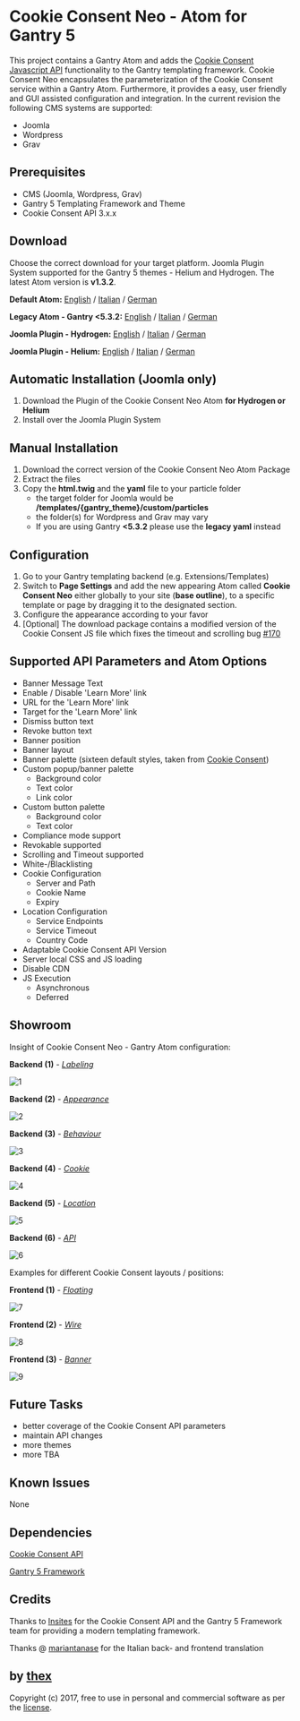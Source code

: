 # Cookie Consent Neo - Atom for Gantry 5
This project contains a Gantry Atom and adds the [Cookie Consent Javascript API](https://github.com/insites/cookieconsent) functionality to the Gantry templating framework. Cookie Consent Neo encapsulates the parameterization of the Cookie Consent service within a Gantry Atom. Furthermore, it provides a easy, user friendly and GUI assisted configuration and integration. In the current revision the following CMS systems are supported:
* Joomla
* Wordpress
* Grav

## Prerequisites
* CMS (Joomla, Wordpress, Grav)
* Gantry 5 Templating Framework and Theme
* Cookie Consent API 3.x.x

## Download
Choose the correct download for your target platform. Joomla Plugin System supported for the Gantry 5 themes - Helium and Hydrogen. The latest Atom version is **v1.3.2**.

**Default Atom:**
[English](https://github.com/thexmanxyz/Cookie-Consent-Neo-Gantry/releases/download/v1.3.2/ccn.atom.only.EN.v1.3.2.zip) / [Italian](https://github.com/thexmanxyz/Cookie-Consent-Neo-Gantry/releases/download/v1.3.2/ccn.atom.only.IT.v1.3.2.zip) / [German](https://github.com/thexmanxyz/Cookie-Consent-Neo-Gantry/releases/download/v1.3.2/ccn.atom.only.DE.v1.3.2.zip)

**Legacy Atom - Gantry <5.3.2:**
[English](https://github.com/thexmanxyz/Cookie-Consent-Neo-Gantry/releases/download/v1.3.2/ccn.atom.only.legacy.EN.v1.3.2.zip) / [Italian](https://github.com/thexmanxyz/Cookie-Consent-Neo-Gantry/releases/download/v1.3.2/ccn.atom.only.legacy.IT.v1.3.2.zip) / [German](https://github.com/thexmanxyz/Cookie-Consent-Neo-Gantry/releases/download/v1.3.2/ccn.atom.only.legacy.DE.v1.3.2.zip)

**Joomla Plugin - Hydrogen:**
[English](https://github.com/thexmanxyz/Cookie-Consent-Neo-Gantry/releases/download/v1.3.2/ccn.j3.hydrogen.EN.v1.3.2.zip) / [Italian](https://github.com/thexmanxyz/Cookie-Consent-Neo-Gantry/releases/download/v1.3.2/ccn.j3.hydrogen.IT.v1.3.2.zip) / [German](https://github.com/thexmanxyz/Cookie-Consent-Neo-Gantry/releases/download/v1.3.2/ccn.j3.hydrogen.DE.v1.3.2.zip)

**Joomla Plugin - Helium:**
[English](https://github.com/thexmanxyz/Cookie-Consent-Neo-Gantry/releases/download/v1.3.2/ccn.j3.helium.EN.v1.3.2.zip) / [Italian](https://github.com/thexmanxyz/Cookie-Consent-Neo-Gantry/releases/download/v1.3.2/ccn.j3.helium.IT.v1.3.2.zip) / [German](https://github.com/thexmanxyz/Cookie-Consent-Neo-Gantry/releases/download/v1.3.2/ccn.j3.helium.DE.v1.3.2.zip)

## Automatic Installation (Joomla only)
1. Download the Plugin of the Cookie Consent Neo Atom **for Hydrogen or Helium**
2. Install over the Joomla Plugin System

## Manual Installation
1. Download the correct version of the Cookie Consent Neo Atom Package
2. Extract the files
3. Copy the **html.twig** and the **yaml** file to your particle folder 
   * the target folder for Joomla would be **/templates/{gantry_theme}/custom/particles**
   * the folder(s) for Wordpress and Grav may vary
   * If you are using Gantry **<5.3.2** please use the **legacy yaml** instead
   
 ## Configuration
 1. Go to your Gantry templating backend (e.g. Extensions/Templates)
 2. Switch to **Page Settings** and add the new appearing Atom called **Cookie Consent Neo** either globally to your site (**base outline**), to a specific template or page by dragging it to the designated section.
 3. Configure the appearance according to your favor
 4. [Optional] The download package contains a modified version of the Cookie Consent JS file which fixes the timeout and scrolling bug [#170](https://github.com/insites/cookieconsent/issues/170)

## Supported API Parameters and Atom Options
* Banner Message Text
* Enable / Disable 'Learn More' link
* URL for the 'Learn More' link
* Target for the 'Learn More' link
* Dismiss button text
* Revoke button text
* Banner position
* Banner layout
* Banner palette (sixteen default styles, taken from [Cookie Consent](https://cookieconsent.insites.com/download/))
* Custom popup/banner palette
  * Background color
  * Text color
  * Link color
* Custom button palette
  * Background color
  * Text color
* Compliance mode support
* Revokable supported
* Scrolling and Timeout supported
* White-/Blacklisting
* Cookie Configuration
  * Server and Path
  * Cookie Name
  * Expiry
* Location Configuration
  * Service Endpoints
  * Service Timeout
  * Country Code
* Adaptable Cookie Consent API Version
* Server local CSS and JS loading
* Disable CDN
* JS Execution
  * Asynchronous
  * Deferred

## Showroom
Insight of Cookie Consent Neo - Gantry Atom configuration:

**Backend (1)** - *[Labeling](/screenshots/backend_labeling.png)*

![1](/screenshots/backend_labeling.png)

**Backend (2)** - *[Appearance](/screenshots/backend_appearance.png)*

![2](/screenshots/backend_appearance.png)

**Backend (3)** - *[Behaviour](/screenshots/backend_behaviour.png)*

![3](/screenshots/backend_behaviour.png)

**Backend (4)** - *[Cookie](/screenshots/backend_cookie.png)*

![4](/screenshots/backend_cookie.png)

**Backend (5)** - *[Location](/screenshots/backend_location.png)*

![5](/screenshots/backend_location.png)

**Backend (6)** - *[API](/screenshots/backend_api.png)*

![6](/screenshots/backend_api.png)

Examples for different Cookie Consent layouts / positions:

**Frontend (1)** - *[Floating](/screenshots/frontend_1.png)*

![7](/screenshots/frontend_1.png)

**Frontend (2)** - *[Wire](/screenshots/frontend_2.png)*

![8](/screenshots/frontend_2.png)

**Frontend (3)** - *[Banner](/screenshots/frontend_3.png)*

![9](/screenshots/frontend_3.png)

## Future Tasks
* better coverage of the Cookie Consent API parameters
* maintain API changes
* more themes
* more TBA

## Known Issues
None

## Dependencies
[Cookie Consent API](https://cookieconsent.insites.com/documentation/javascript-api/)

[Gantry 5 Framework](http://gantry.org/)

## Credits
Thanks to [Insites](https://insites.com/) for the Cookie Consent API and the Gantry 5 Framework team for providing a modern templating framework.

Thanks @ [mariantanase](https://github.com/mariantanase) for the Italian back- and frontend translation

## by [thex](https://github.com/thexmanxyz)
Copyright (c) 2017, free to use in personal and commercial software as per the [license](/LICENSE.md).
